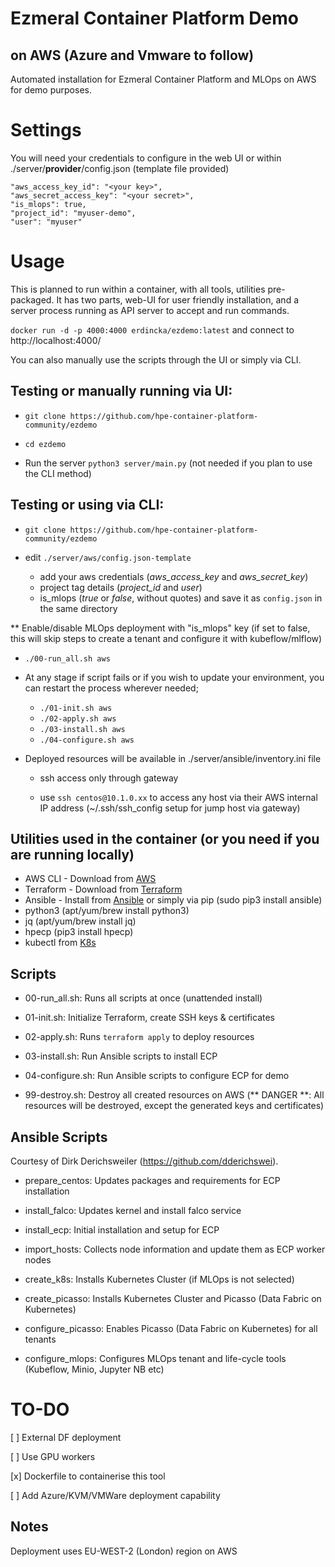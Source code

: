 # Ezmeral Container Platform Demo

## on AWS (Azure and Vmware to follow)

Automated installation for Ezmeral Container Platform and MLOps on AWS for demo purposes.

# Settings
You will need your credentials to configure in the web UI or within ./server/**provider**/config.json (template file provided)

```
"aws_access_key_id": "<your key>",
"aws_secret_access_key": "<your secret>",
"is_mlops": true,
"project_id": "myuser-demo",
"user": "myuser"
```

# Usage

This is planned to run within a container, with all tools, utilities pre-packaged. It has two parts, web-UI for user friendly installation, and a server process running as API server to accept and run commands.

```docker run -d -p 4000:4000 erdincka/ezdemo:latest``` and connect to http://localhost:4000/


You can also manually use the scripts through the UI or simply via CLI.

## Testing or manually running via UI:
- ```git clone https://github.com/hpe-container-platform-community/ezdemo```

- ```cd ezdemo```

- Run the server ```python3 server/main.py``` (not needed if you plan to use the CLI method)

## Testing or using via CLI:
- ```git clone https://github.com/hpe-container-platform-community/ezdemo```

- edit `./server/aws/config.json-template`
  - add your aws credentials (*aws_access_key* and *aws_secret_key*)
  - project tag details (*project_id* and *user*)
  - is_mlops (*true* or *false*, without quotes)
  and save it as `config.json` in the same directory

** Enable/disable MLOps deployment with "is_mlops" key (if set to false, this will skip steps to create a tenant and configure it with kubeflow/mlflow)

- ```./00-run_all.sh aws```

- At any stage if script fails or if you wish to update your environment, you can restart the process wherever needed;

  - `./01-init.sh aws`
  - `./02-apply.sh aws`
  - `./03-install.sh aws`
  - `./04-configure.sh aws`

- Deployed resources will be available in ./server/ansible/inventory.ini file

  - ssh access only through gateway
  
  - use `ssh centos@10.1.0.xx` to access any host via their AWS internal IP address (~/.ssh/ssh_config setup for jump host via gateway)

## Utilities used in the container (or you need if you are running locally)
* AWS CLI - Download from [AWS](https://docs.aws.amazon.com/cli/latest/userguide/getting-started-install.html)
* Terraform - Download from [Terraform](https://www.terraform.io/downloads.html)
* Ansible - Install from [Ansible](https://docs.ansible.com/ansible/latest/installation_guide/intro_installation.html) or simply via pip (sudo pip3 install ansible)
* python3 (apt/yum/brew install python3)
* jq (apt/yum/brew install jq)
* hpecp (pip3 install hpecp)
* kubectl from [K8s](https://kubernetes.io/docs/tasks/tools/install-kubectl-linux/)

## Scripts
* 00-run_all.sh: Runs all scripts at once (unattended install)
* 01-init.sh: Initialize Terraform, create SSH keys & certificates
* 02-apply.sh: Runs `terraform apply` to deploy resources
* 03-install.sh: Run Ansible scripts to install ECP
* 04-configure.sh: Run Ansible scripts to configure ECP for demo

* 99-destroy.sh: Destroy all created resources on AWS (** DANGER **: All resources will be destroyed, except the generated keys and certificates)


## Ansible Scripts

Courtesy of Dirk Derichsweiler (https://github.com/dderichswei).

  - prepare_centos: Updates packages and requirements for ECP installation

  - install_falco: Updates kernel and install falco service

  - install_ecp: Initial installation and setup for ECP

  - import_hosts: Collects node information and update them as ECP worker nodes

  - create_k8s: Installs Kubernetes Cluster (if MLOps is not selected)

  - create_picasso: Installs Kubernetes Cluster and Picasso (Data Fabric on Kubernetes)

  - configure_picasso: Enables Picasso (Data Fabric on Kubernetes) for all tenants

  - configure_mlops: Configures MLOps tenant and life-cycle tools (Kubeflow, Minio, Jupyter NB etc)

# TO-DO
[ ] External DF deployment

[ ] Use GPU workers

[x] Dockerfile to containerise this tool

[ ] Add Azure/KVM/VMWare deployment capability


## Notes

Deployment uses EU-WEST-2 (London) region on AWS
